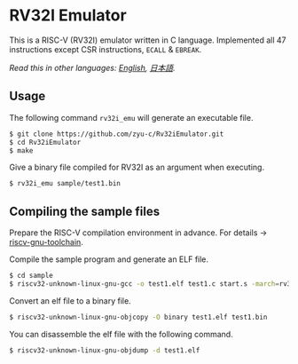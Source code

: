 # RV32I Emulator

This is a RISC-V (RV32I) emulator written in C language.
Implemented all 47 instructions except CSR instructions, `ECALL` & `EBREAK`.

*Read this in other languages: [English](README.md), [日本語](README.ja.md).*

## Usage

The following command `rv32i_emu` will generate an executable file.

``` bash
$ git clone https://github.com/zyu-c/Rv32iEmulator.git
$ cd Rv32iEmulator
$ make
```

Give a binary file compiled for RV32I as an argument when executing.

``` bash
$ rv32i_emu sample/test1.bin
```

## Compiling the sample files

Prepare the RISC-V compilation environment in advance.
For details → [riscv-gnu-toolchain](https://github.com/riscv-collab/riscv-gnu-toolchain).

Compile the sample program and generate an ELF file.

``` bash
$ cd sample
$ riscv32-unknown-linux-gnu-gcc -o test1.elf test1.c start.s -march=rv32i -static -nostdlib -nostartfiles -T link.ld
```

Convert an elf file to a binary file.

``` bash
$ riscv32-unknown-linux-gnu-objcopy -O binary test1.elf test1.bin
```

You can disassemble the elf file with the following command.

``` bash
$ riscv32-unknown-linux-gnu-objdump -d test1.elf
```
